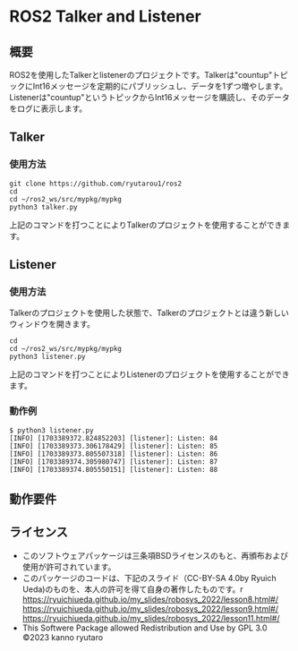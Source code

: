 # ROS2 Talker and Listener 

## 概要
ROS2を使用したTalkerとlistenerのプロジェクトです。Talkerは"countup"トピックにInt16メッセージを定期的にパブリッシュし、データを1ずつ増やします。Listenerは"countup"というトピックからInt16メッセージを購読し、そのデータをログに表示します。

## Talker

### 使用方法
```python3
git clone https://github.com/ryutarou1/ros2 
cd 
cd ~/ros2_ws/src/mypkg/mypkg
python3 talker.py
```
上記のコマンドを打つことによりTalkerのプロジェクトを使用することができます。

##  Listener

### 使用方法
Talkerのプロジェクトを使用した状態で、Talkerのプロジェクトとは違う新しいウィンドウを開きます。
```python3
cd 
cd ~/ros2_ws/src/mypkg/mypkg
python3 listener.py
```
上記のコマンドを打つことによりListenerのプロジェクトを使用することができます。

### 動作例
```
$ python3 listener.py
[INFO] [1703389372.824852203] [listener]: Listen: 84
[INFO] [1703389373.306178429] [listener]: Listen: 85
[INFO] [1703389373.805507318] [listener]: Listen: 86
[INFO] [1703389374.305980747] [listener]: Listen: 87
[INFO] [1703389374.805550151] [listener]: Listen: 88
```

## 動作要件

## ライセンス
* このソフトウェアパッケージは三条項BSDライセンスのもと、再頒布および使用が許可されています。
* このパッケージのコードは、下記のスライド（CC-BY-SA 4.0by Ryuich Ueda)のものを、本人の許可を得て自身の著作したものです。r
https://ryuichiueda.github.io/my_slides/robosys_2022/lesson8.html#/
https://ryuichiueda.github.io/my_slides/robosys_2022/lesson9.html#/
https://ryuichiueda.github.io/my_slides/robosys_2022/lesson11.html#/
* This Softwere Package allowed Redistribution and Use by GPL 3.0
©2023 kanno ryutaro
